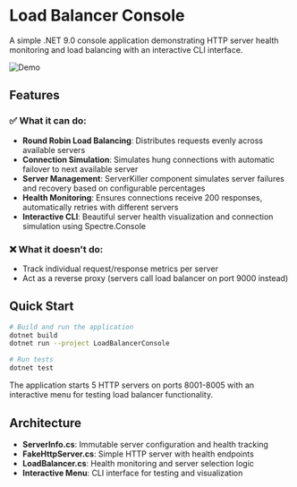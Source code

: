 # Load Balancer Console
A simple .NET 9.0 console application demonstrating HTTP server health monitoring and load balancing with an interactive CLI interface.

![Demo](Demo.gif)

## Features

### ✅ What it can do:
- **Round Robin Load Balancing**: Distributes requests evenly across available servers
- **Connection Simulation**: Simulates hung connections with automatic failover to next available server
- **Server Management**: ServerKiller component simulates server failures and recovery based on configurable percentages
- **Health Monitoring**: Ensures connections receive 200 responses, automatically retries with different servers
- **Interactive CLI**: Beautiful server health visualization and connection simulation using Spectre.Console

### ❌ What it doesn't do:
- Track individual request/response metrics per server
- Act as a reverse proxy (servers call load balancer on port 9000 instead)

## Quick Start

```bash
# Build and run the application
dotnet build
dotnet run --project LoadBalancerConsole

# Run tests
dotnet test
```

The application starts 5 HTTP servers on ports 8001-8005 with an interactive menu for testing load balancer functionality.

## Architecture

- **ServerInfo.cs**: Immutable server configuration and health tracking
- **FakeHttpServer.cs**: Simple HTTP server with health endpoints
- **LoadBalancer.cs**: Health monitoring and server selection logic
- **Interactive Menu**: CLI interface for testing and visualization



